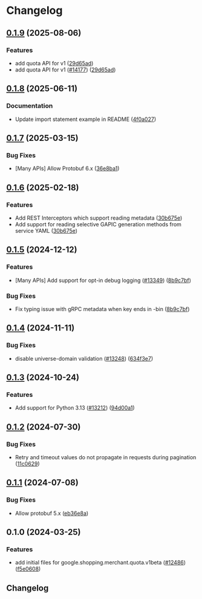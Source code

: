 # Changelog

## [0.1.9](https://github.com/googleapis/google-cloud-python/compare/google-shopping-merchant-quota-v0.1.8...google-shopping-merchant-quota-v0.1.9) (2025-08-06)


### Features

* add quota API for v1 ([29d65ad](https://github.com/googleapis/google-cloud-python/commit/29d65adc3fdb813641c21ceebe0b46305a47fbe5))
* add quota API for v1 ([#14177](https://github.com/googleapis/google-cloud-python/issues/14177)) ([29d65ad](https://github.com/googleapis/google-cloud-python/commit/29d65adc3fdb813641c21ceebe0b46305a47fbe5))

## [0.1.8](https://github.com/googleapis/google-cloud-python/compare/google-shopping-merchant-quota-v0.1.7...google-shopping-merchant-quota-v0.1.8) (2025-06-11)


### Documentation

* Update import statement example in README ([4f0a027](https://github.com/googleapis/google-cloud-python/commit/4f0a0270b494d47e80373b87e7668283dbbceec7))

## [0.1.7](https://github.com/googleapis/google-cloud-python/compare/google-shopping-merchant-quota-v0.1.6...google-shopping-merchant-quota-v0.1.7) (2025-03-15)


### Bug Fixes

* [Many APIs] Allow Protobuf 6.x ([36e8ba1](https://github.com/googleapis/google-cloud-python/commit/36e8ba12eac92dd221ac3ddf1061da3845135791))

## [0.1.6](https://github.com/googleapis/google-cloud-python/compare/google-shopping-merchant-quota-v0.1.5...google-shopping-merchant-quota-v0.1.6) (2025-02-18)


### Features

* Add REST Interceptors which support reading metadata ([30b675e](https://github.com/googleapis/google-cloud-python/commit/30b675e7e9eaee87f9e7bdf4dc910b01f6a3044f))
* Add support for reading selective GAPIC generation methods from service YAML ([30b675e](https://github.com/googleapis/google-cloud-python/commit/30b675e7e9eaee87f9e7bdf4dc910b01f6a3044f))

## [0.1.5](https://github.com/googleapis/google-cloud-python/compare/google-shopping-merchant-quota-v0.1.4...google-shopping-merchant-quota-v0.1.5) (2024-12-12)


### Features

* [Many APIs] Add support for opt-in debug logging ([#13349](https://github.com/googleapis/google-cloud-python/issues/13349)) ([8b9c7bf](https://github.com/googleapis/google-cloud-python/commit/8b9c7bf3bb1c4f0beabd71a45c469fcedb19a2c8))


### Bug Fixes

* Fix typing issue with gRPC metadata when key ends in -bin ([8b9c7bf](https://github.com/googleapis/google-cloud-python/commit/8b9c7bf3bb1c4f0beabd71a45c469fcedb19a2c8))

## [0.1.4](https://github.com/googleapis/google-cloud-python/compare/google-shopping-merchant-quota-v0.1.3...google-shopping-merchant-quota-v0.1.4) (2024-11-11)


### Bug Fixes

* disable universe-domain validation ([#13248](https://github.com/googleapis/google-cloud-python/issues/13248)) ([634f3e7](https://github.com/googleapis/google-cloud-python/commit/634f3e740926506654efa82a4f7a8d5f7e3cf6ba))

## [0.1.3](https://github.com/googleapis/google-cloud-python/compare/google-shopping-merchant-quota-v0.1.2...google-shopping-merchant-quota-v0.1.3) (2024-10-24)


### Features

* Add support for Python 3.13 ([#13212](https://github.com/googleapis/google-cloud-python/issues/13212)) ([94d00a1](https://github.com/googleapis/google-cloud-python/commit/94d00a126aa436513d23b25993b7fdc106809441))

## [0.1.2](https://github.com/googleapis/google-cloud-python/compare/google-shopping-merchant-quota-v0.1.1...google-shopping-merchant-quota-v0.1.2) (2024-07-30)


### Bug Fixes

* Retry and timeout values do not propagate in requests during pagination ([11c0629](https://github.com/googleapis/google-cloud-python/commit/11c06293cef3391f5fb433d5de26c066943082d0))

## [0.1.1](https://github.com/googleapis/google-cloud-python/compare/google-shopping-merchant-quota-v0.1.0...google-shopping-merchant-quota-v0.1.1) (2024-07-08)


### Bug Fixes

* Allow protobuf 5.x ([eb36e8a](https://github.com/googleapis/google-cloud-python/commit/eb36e8a5e779717977132f605aa2ebc3cad78517))

## 0.1.0 (2024-03-25)


### Features

* add initial files for google.shopping.merchant.quota.v1beta ([#12486](https://github.com/googleapis/google-cloud-python/issues/12486)) ([f5e0608](https://github.com/googleapis/google-cloud-python/commit/f5e0608bcf0b516000af710b8bff6df5db7ae8da))

## Changelog
